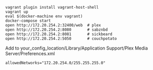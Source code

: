```
vagrant plugin install vagrant-host-shell
vagrant up
eval $(docker-machine env vagrant)
docker-compose start
open http://172.20.254.2:32400/web  # plex
open http://172.20.254.2:8080       # sabznbd
open http://172.20.254.2:8081       # sickbeard
open http://172.20.254.2:5050       # couchpotato
```

Add to your_config_location/Library/Application Support/Plex Media Server/Preferences.xml
```
allowedNetworks="172.20.254.0/255.255.255.0"
```

